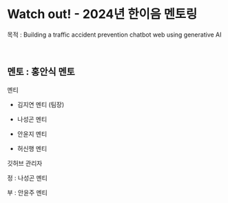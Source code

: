 # Watch out! - 2024년 한이음 멘토링
목적 : Building a traffic accident prevention chatbot web using generative AI


<br>
<h2>멘토 : 홍안식 멘토 </h2>

멘티  

- 김지연 멘티 (팀장)

- 나성곤 멘티
  
- 안윤지 멘티
  
- 허신행 멘티

깃허브 관리자

정 : 나성곤 멘티 

부 : 안윤주 멘티
